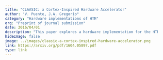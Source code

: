 ```yaml
---
title: "CLAASIC: a Cortex-Inspired Hardware Accelerator"
author: "V. Puente, J.A. Gregorio"
category: "Hardware implementations of HTM"
org: "Preprint of journal submission"
date: 2016/04/01
description: "This paper explores a hardware implementation for the HTM sequence memory (in the paper they use an older term, the “Cortical Learning Algorithm” to refer to the sequence memory). The paper hypothesizes a structure that is not application dependent and performs fully unsupervised continuous learning."
hideImage: false
image: ../images/claasic-a-cortex-inspired-hardware-accelerator.png
link: https://arxiv.org/pdf/1604.05897.pdf
type: link
---
```

